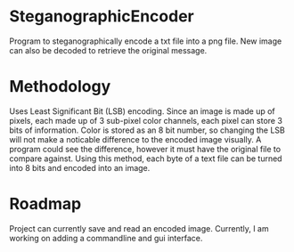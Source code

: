 # SteganographicEncoder
Program to steganographically encode a txt file into a png file. New image can also be decoded to retrieve the original message.

# Methodology
Uses Least Significant Bit (LSB) encoding. Since an image is made up of pixels, each made up of 3 sub-pixel color channels, each pixel can store 3 bits of information.
Color is stored as an 8 bit number, so changing the LSB will not make a noticable difference to the encoded image visually. A program could see the difference, however it must have the original file to compare against.
Using this method, each byte of a text file can be turned into 8 bits and encoded into an image.

# Roadmap
Project can currently save and read an encoded image. Currently, I am working on adding a commandline and gui interface.
